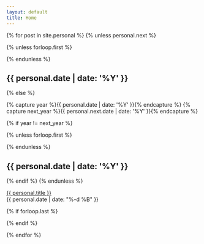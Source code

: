 ```yaml
---
layout: default
title: Home
---
```


<section class="archive">
{% for post in site.personal %}
{% unless personal.next %}

  {% unless forloop.first %}
    </div>
  </div>
  {% endunless %}

  <div class="archive-item fadeInDown animated">
    <h2>{{ personal.date | date: '%Y' }}</h2>
    <div>

{% else %}

{% capture year %}{{ personal.date | date: '%Y' }}{% endcapture %}
{% capture next_year %}{{ personal.next.date | date: '%Y' }}{% endcapture %}

{% if year != next_year %}

  {% unless forloop.first %}
    </div>
  </div>
  {% endunless %}

  <div class="archive-item fadeInDown animated">
    <h2>{{ personal.date | date: '%Y' }}</h2>
    <div>

{% endif %}
{% endunless %}

  <article>
    <a href="{{ post.url | absolute_url }}" title="{{ post.title }}">{{ personal.title }}</a>
    <div class="post-date">
      <time datetime="{{ post.date | date: '%Y-%m-%d' }}">{{ personal.date | date: "%-d %B" }}</time>
    </div>
  </article>

  {% if forloop.last %}
    </div>
  </div>
  {% endif %}

{% endfor %}
</section>
